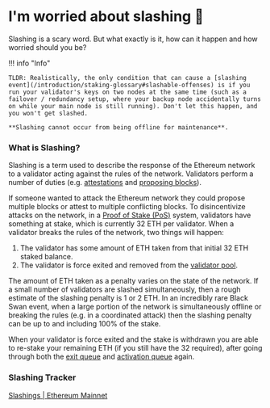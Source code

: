 # I'm worried about slashing 🔪

Slashing is a scary word. But what exactly is it, how can it happen and how worried should you be?

!!! info "Info"

    TLDR: Realistically, the only condition that can cause a [slashing event](/introduction/staking-glossary#slashable-offenses) is if you run your validator's keys on two nodes at the same time (such as a failover / redundancy setup, where your backup node accidentally turns on while your main node is still running). Don't let this happen, and you won't get slashed.

    **Slashing cannot occur from being offline for maintenance**.


### What is Slashing?

Slashing is a term used to describe the response of the Ethereum network to a validator acting against the rules of the network. Validators perform a number of duties (e.g. [attestations](/introduction/staking-glossary#attestation) and [proposing blocks](/introduction/staking-glossary#block-proposer)).

If someone wanted to attack the Ethereum network they could propose multiple blocks or attest to multiple conflicting blocks. To disincentivize attacks on the network, in a [Proof of Stake (PoS)](/introduction/staking-glossary#proof-of-stake-pos) system, validators have something at stake, which is currently 32 ETH per validator. When a validator breaks the rules of the network, two things will happen:

1. The validator has some amount of ETH taken from that initial 32 ETH staked balance.
2. The validator is force exited and removed from the [validator pool](/introduction/staking-glossary#validator-pool).

The amount of ETH taken as a penalty varies on the state of the network. If a small number of validators are slashed simultaneously, then a rough estimate of the slashing penalty is 1 or 2 ETH. In an incredibly rare Black Swan event, when a large portion of the network is simultaneously offline or breaking the rules (e.g. in a coordinated attack) then the slashing penalty can be up to and including 100% of the stake.

When your validator is force exited and the stake is withdrawn you are able to re-stake your remaining ETH (if you still have the 32 required), after going through both the [exit queue](/introduction/staking-glossary#validator-queue) and [activation queue](/introduction/staking-glossary#validator-queue) again.

### Slashing Tracker

<div class="grid">
  <a href="https://explorer.rated.network/slashings" class="card">Slashings | Ethereum Mainnet</a>
</div>

